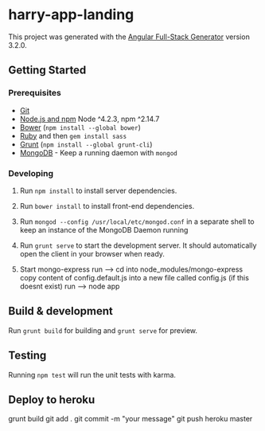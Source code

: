 # harry-app-landing

This project was generated with the [Angular Full-Stack Generator](https://github.com/DaftMonk/generator-angular-fullstack) version 3.2.0.

## Getting Started

### Prerequisites

- [Git](https://git-scm.com/)
- [Node.js and npm](nodejs.org) Node ^4.2.3, npm ^2.14.7
- [Bower](bower.io) (`npm install --global bower`)
- [Ruby](https://www.ruby-lang.org) and then `gem install sass`
- [Grunt](http://gruntjs.com/) (`npm install --global grunt-cli`)
- [MongoDB](https://www.mongodb.org/) - Keep a running daemon with `mongod`

### Developing

1. Run `npm install` to install server dependencies.

2. Run `bower install` to install front-end dependencies.

3. Run `mongod --config /usr/local/etc/mongod.conf` in a separate shell to keep an instance of the MongoDB Daemon running

4. Run `grunt serve` to start the development server. It should automatically open the client in your browser when ready.

5. Start mongo-express
run --> cd into node_modules/mongo-express
copy content of config.default.js into a new file called config.js (if this doesnt exist)
run --> node app

## Build & development

Run `grunt build` for building and `grunt serve` for preview.

## Testing

Running `npm test` will run the unit tests with karma.

## Deploy to heroku 

grunt build
<WORKAROUND change name of celphone image and move to steps folder>
git add .
git commit -m "your message"
git push heroku master
